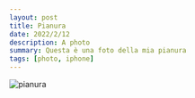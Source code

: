 ```yaml
---
layout: post
title: Pianura
date: 2022/2/12
description: A photo
summary: Questa è una foto della mia pianura
tags: [photo, iphone]
---
```


![pianura](/img/photo/pianura.jpg)
